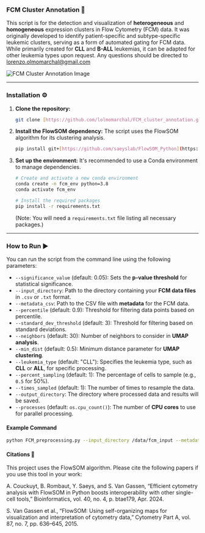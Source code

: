 ### FCM Cluster Annotation 🔬

This script is for the detection and visualization of **heterogeneous** and **homogeneous** expression clusters in Flow Cytometry (FCM) data. It was originally developed to identify patient-specific and subtype-specific leukemic clusters, serving as a form of automated gating for FCM data. While primarily created for **CLL** and **B-ALL** leukemias, it can be adapted for other leukemia types upon request. Any questions should be directed to lorenzo.olmomarchal@gmail.com

![FCM Cluster Annotation Image](https://github.com/user-attachments/assets/a6d87bea-4f34-45a1-a147-11a0ddfbaa6f)

---

### **Installation** ⚙️

1.  **Clone the repository:**

    ```bash
    git clone [https://github.com/lolmomarchal/FCM_cluster_annotation.git](https://github.com/lolmomarchal/FCM_cluster_annotation.git)
    ```

2.  **Install the FlowSOM dependency:** The script uses the FlowSOM algorithm for its clustering analysis.

    ```bash
    pip install git+[https://github.com/saeyslab/FlowSOM_Python](https://github.com/saeyslab/FlowSOM_Python)
    ```

3.  **Set up the environment:** It's recommended to use a Conda environment to manage dependencies.

    ```bash
    # Create and activate a new conda environment
    conda create -n fcm_env python=3.8
    conda activate fcm_env

    # Install the required packages
    pip install -r requirements.txt
    ```
    (Note: You will need a `requirements.txt` file listing all necessary packages.)

---

### **How to Run** ▶️

You can run the script from the command line using the following parameters:

* `--significance_value` (default: 0.05): Sets the **p-value threshold** for statistical significance.
* `--input_directory`: Path to the directory containing your **FCM data files** in `.csv` or `.txt` format.
* `--metadata_csv`: Path to the CSV file with **metadata** for the FCM data.
* `--percentile` (default: 0.9): Threshold for filtering data points based on percentile.
* `--standard_dev_threshold` (default: 3): Threshold for filtering based on standard deviations.
* `--neighbors` (default: 30): Number of neighbors to consider in **UMAP analysis**.
* `--min_dist` (default: 0.5): Minimum distance parameter for **UMAP clustering**.
* `--leukemia_type` (default: "CLL"): Specifies the leukemia type, such as **CLL** or **ALL**, for specific processing.
* `--percent_sampling` (default: 1): The percentage of cells to sample (e.g., `0.5` for 50%).
* `--times_sampled` (default: 1): The number of times to resample the data.
* `--output_directory`: The directory where processed data and results will be saved.
* `--processes` (default: `os.cpu_count()`): The number of **CPU cores** to use for parallel processing.

#### **Example Command**

```bash
python FCM_preprocessing.py --input_directory /data/fcm_input --metadata_csv /data/metadata.csv --output_directory /data/fcm_output --significance_value 0.01 --plot_UMAP --percentile 0.95 --neighbors 15 --min_dist 0.3 --leukemia_type ALL --processes 4
```


#### Citations 📖
This project uses the FlowSOM algorithm. Please cite the following papers if you use this tool in your work:

A. Couckuyt, B. Rombaut, Y. Saeys, and S. Van Gassen, “Efficient cytometry analysis with FlowSOM in Python boosts interoperability with other single-cell tools,” Bioinformatics, vol. 40, no. 4, p. btae179, Apr. 2024.

S. Van Gassen et al., “FlowSOM: Using self-organizing maps for visualization and interpretation of cytometry data,” Cytometry Part A, vol. 87, no. 7, pp. 636–645, 2015.
